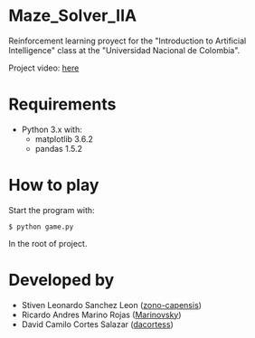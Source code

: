 # Maze_Solver_IIA

Reinforcement learning proyect for the "Introduction to Artificial Intelligence" class at the "Universidad Nacional de Colombia". 

Project video: [here](https://None)

# Requirements
  - Python 3.x with:
    - matplotlib 3.6.2
    - pandas 1.5.2

# How to play

Start the program with:

```console
$ python game.py
```
In the root of project.

# Developed by
  - Stiven Leonardo Sanchez Leon ([zono-capensis](https://github.com/zono-capensis))
  - Ricardo Andres Marino Rojas ([Marinovsky](https://github.com/Marinovsky))
  - David Camilo Cortes Salazar ([dacortess](https://github.com/dacortess))